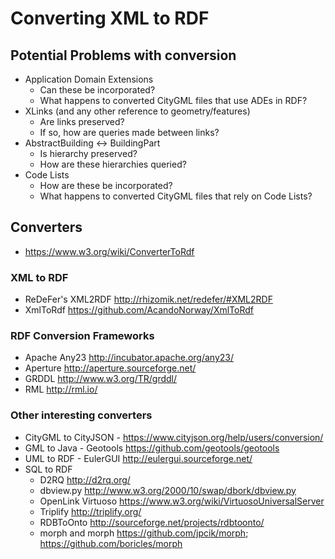 # Converting XML to RDF

## Potential Problems with conversion
* Application Domain Extensions
  * Can these be incorporated?
  * What happens to converted CityGML files that use ADEs in RDF?
* XLinks (and any other reference to geometry/features)
  * Are links preserved?
  * If so, how are queries made between links?
* AbstractBuilding ↔ BuildingPart
  * Is hierarchy preserved?
  * How are these hierarchies queried?
* Code Lists
  * How are these be incorporated?
  * What happens to converted CityGML files that rely on Code Lists?

## Converters
 * https://www.w3.org/wiki/ConverterToRdf
### XML to RDF
 * ReDeFer's XML2RDF http://rhizomik.net/redefer/#XML2RDF
 * XmlToRdf https://github.com/AcandoNorway/XmlToRdf
### RDF Conversion Frameworks
 * Apache Any23 http://incubator.apache.org/any23/
 * Aperture http://aperture.sourceforge.net/
 * GRDDL http://www.w3.org/TR/grddl/
 * RML http://rml.io/
### Other interesting converters
 * CityGML to CityJSON - https://www.cityjson.org/help/users/conversion/
 * GML to Java - Geotools https://github.com/geotools/geotools
 * UML to RDF - EulerGUI http://eulergui.sourceforge.net/
 * SQL to RDF
   * D2RQ http://d2rq.org/ 
   * dbview.py http://www.w3.org/2000/10/swap/dbork/dbview.py
   * OpenLink Virtuoso https://www.w3.org/wiki/VirtuosoUniversalServer 
   * Triplify http://triplify.org/ 
   * RDBToOnto http://sourceforge.net/projects/rdbtoonto/ 
   * morph and morph https://github.com/jpcik/morph; https://github.com/boricles/morph


